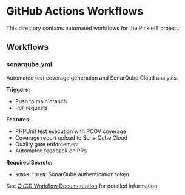 # GitHub Actions Workflows

This directory contains automated workflows for the PinkieIT project.

## Workflows

### sonarqube.yml
Automated test coverage generation and SonarQube Cloud analysis.

**Triggers:**
- Push to main branch
- Pull requests

**Features:**
- PHPUnit test execution with PCOV coverage
- Coverage report upload to SonarQube Cloud
- Quality gate enforcement
- Automated feedback on PRs

**Required Secrets:**
- `SONAR_TOKEN`: SonarQube authentication token

See [CI/CD Workflow Documentation](/docs/CI_CD_WORKFLOW.md) for detailed information.